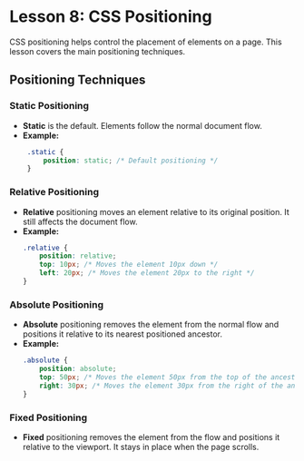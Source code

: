 # **Lesson 8: CSS Positioning**

CSS positioning helps control the placement of elements on a page. This lesson covers the main positioning techniques.

## **Positioning Techniques**

### **Static Positioning**

- **Static** is the default. Elements follow the normal document flow.
- **Example:**
	 ```css
	  .static {
	      position: static; /* Default positioning */
	  }
	```

### **Relative Positioning**

-   **Relative** positioning moves an element relative to its original position. It still affects the document flow.
-   **Example:**
	```css
	.relative {
	    position: relative;
	    top: 10px; /* Moves the element 10px down */
	    left: 20px; /* Moves the element 20px to the right */
	}
	```
### **Absolute Positioning**

-   **Absolute** positioning removes the element from the normal flow and positions it relative to its nearest positioned ancestor.
-   **Example:**
	```css
	.absolute {
	    position: absolute;
	    top: 50px; /* Moves the element 50px from the top of the ancestor */
	    right: 30px; /* Moves the element 30px from the right of the ancestor */
	}
	```
### **Fixed Positioning**

-   **Fixed** positioning removes the element from the flow and positions it relative to the viewport. It stays in place when the page scrolls.





<!--stackedit_data:
eyJoaXN0b3J5IjpbLTEwMzg2ODcwNDBdfQ==
-->